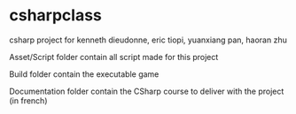# csharpclass
csharp project for kenneth dieudonne, eric tiopi, yuanxiang pan, haoran zhu 

Asset/Script folder contain all script made for this project

Build folder contain the executable game

Documentation folder contain the CSharp course to deliver with the project (in french)